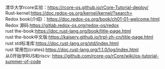 清华大学rcore实验：https://rcore-os.github.io/rCore-Tutorial-deploy/  
Rust-kernel:https://doc.redox-os.org/kernel/kernel/?search=  
Redox book(介绍)：https://doc.redox-os.org/book/ch01-01-welcome.html  
Redox 源码:https://gitlab.redox-os.org/redox-os/redox  
rust the-book:https://doc.rust-lang.org/book/title-page.html  
rust the-book中文版:https://kaisery.github.io/trpl-zh-cn/title-page.html  
rust std标准库:https://doc.rust-lang.org/std/index.html  
rust 常用包(crates):https://doc.rust-lang.org/1.1.0/log/index.html   
从0开始学RUS和riscv: https://github.com/rcore-os/rCore/wiki/os-tutorial-summer-of-code  
